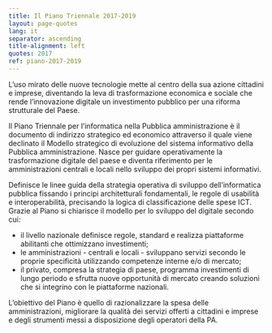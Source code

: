 ```yaml
---
title: Il Piano Triennale 2017-2019
layout: page-quotes
lang: it
separator: ascending
title-alignment: left
quotes: 2017
ref: piano-2017-2019
---
```

L’uso mirato delle nuove tecnologie mette al centro della sua azione cittadini e imprese, diventando la leva di trasformazione economica e sociale che rende l’innovazione digitale un investimento pubblico per una riforma strutturale del Paese.

Il Piano Triennale per l’informatica nella Pubblica amministrazione è il documento di indirizzo strategico ed economico attraverso il quale viene declinato il Modello strategico di evoluzione del sistema informativo della Pubblica amministrazione. Nasce per guidare operativamente la trasformazione digitale del paese e diventa riferimento per le amministrazioni centrali e locali nello sviluppo dei propri sistemi informativi. 

Definisce le linee guida della strategia operativa di sviluppo dell’informatica pubblica fissando i principi architetturali fondamentali, le regole di usabilità e interoperabilità, precisando la logica di classificazione delle spese ICT. Grazie al Piano si chiarisce il modello per lo sviluppo del digitale secondo cui:
 
- il livello nazionale definisce regole, standard e realizza piattaforme abilitanti che ottimizzano investimenti;
- le amministrazioni - centrali e locali - sviluppano servizi secondo le proprie specificità utilizzando competenze interne e/o di mercato;
- il privato, compresa la strategia di paese, programma investimenti di lungo periodo e sfrutta nuove opportunità di mercato creando soluzioni che si integrino con le piattaforme nazionali. 
 
L’obiettivo del Piano è quello di razionalizzare la spesa delle amministrazioni, migliorare la qualità dei servizi offerti a cittadini e imprese e degli strumenti messi a disposizione degli operatori della PA.
